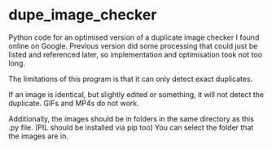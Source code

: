 # dupe_image_checker

Python code for an optimised version of a duplicate image checker I found online on Google. Previous version did some processing that could just be listed and referenced later, so implementation and optimisation took not too long. 

The limitations of this program is that it can only detect exact duplicates.

If an image is identical, but slightly edited or something, it will not detect the duplicate.
GIFs and MP4s do not work.

Additionally, the images should be in folders in the same directory as this .py file. (PIL should be installed via pip too)
You can select the folder that the images are in. 
